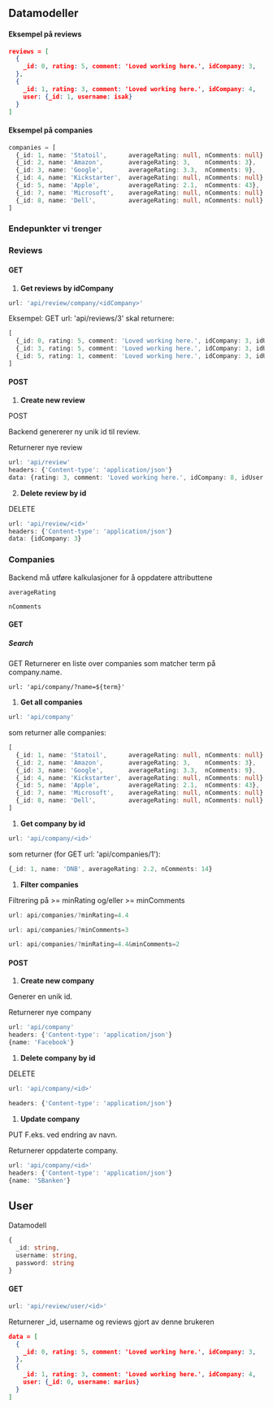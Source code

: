 ## Datamodeller

#### Eksempel på reviews

```json
reviews = [
  {
    _id: 0, rating: 5, comment: 'Loved working here.', idCompany: 3,    user: {_id: 0, username: marius}
  },  
  {
    _id: 1, rating: 3, comment: 'Loved working here.', idCompany: 4, 
    user: {_id: 1, username: isak}
  } 
]
```



#### Eksempel på companies

```typescript
companies = [
  {_id: 1, name: 'Statoil',      averageRating: null, nComments: null},
  {_id: 2, name: 'Amazon',       averageRating: 3,    nComments: 3},
  {_id: 3, name: 'Google',       averageRating: 3.3,  nComments: 9},
  {_id: 4, name: 'Kickstarter',  averageRating: null, nComments: null},
  {_id: 5, name: 'Apple',        averageRating: 2.1,  nComments: 43},
  {_id: 7, name: 'Microsoft',    averageRating: null, nComments: null},
  {_id: 8, name: 'Dell',         averageRating: null, nComments: null}
]
```



### Endepunkter vi trenger

### Reviews

#### GET

1. **Get reviews by idCompany**

```typescript
url: 'api/review/company/<idCompany>'
```

Eksempel:
GET url: 'api/reviews/3' skal returnere:

```typescript
[
  {_id: 0, rating: 5, comment: 'Loved working here.', idCompany: 3, idUser: 0, username: marius},
  {_id: 3, rating: 5, comment: 'Loved working here.', idCompany: 3, idUser: 0, username: marius},
  {_id: 5, rating: 1, comment: 'Loved working here.', idCompany: 3, idUser: 2, username: jdawg}
]
```



#### POST

1. **Create new review**

POST

Backend genererer ny unik id til review.

Returnerer nye review

```typescript
url: 'api/review'
headers: {'Content-type': 'application/json'}
data: {rating: 3, comment: 'Loved working here.', idCompany: 8, idUser: 0, username: marius}
```

2. **Delete review by id**

DELETE

```typescript
url: 'api/review/<id>'
headers: {'Content-type': 'application/json'}
data: {idCompany: 3}
```

### Companies

Backend må utføre kalkulasjoner for å oppdatere attributtene

```
averageRating
```

```
nComments
```



#### GET

#####  Search

GET
Returnerer en liste over companies som matcher term på company.name. 

```
url: 'api/company/?name=${term}'
```

1. **Get all companies**

```typescript
url: 'api/company'
```

som returner alle companies:

```typescript
[
  {_id: 1, name: 'Statoil',      averageRating: null, nComments: null},
  {_id: 2, name: 'Amazon',       averageRating: 3,    nComments: 3},
  {_id: 3, name: 'Google',       averageRating: 3.3,  nComments: 9},
  {_id: 4, name: 'Kickstarter',  averageRating: null, nComments: null},
  {_id: 5, name: 'Apple',        averageRating: 2.1,  nComments: 43},
  {_id: 7, name: 'Microsoft',    averageRating: null, nComments: null},
  {_id: 8, name: 'Dell',         averageRating: null, nComments: null}
]
```

1. **Get company by id**

```typescript
url: 'api/company/<id>'
```

som returner (for GET url: 'api/companies/1'):

```typescript
{_id: 1, name: 'DNB', averageRating: 2.2, nComments: 14}
```

1. **Filter companies**

Filtrering på >= minRating og/eller >= minComments 

```typescript
url: api/companies/?minRating=4.4
```

```typescript
url: api/companies/?minComments=3
```

```typescript
url: api/companies/?minRating=4.4&minComments=2
```



#### POST

1. **Create new company**

Generer en unik id.

Returnerer nye company

```typescript
url: 'api/company'
headers: {'Content-type': 'application/json'}
{name: 'Facebook'}
```



1. **Delete company by id**

DELETE

```typescript
url: 'api/company/<id>'
```

```typescript
headers: {'Content-type': 'application/json'}
```



1. **Update company**

PUT
F.eks. ved endring av navn.

Returnerer oppdaterte company.

```typescript
url: 'api/company/<id>'
headers: {'Content-type': 'application/json'}
{name: 'SBanken'}
```





## User

Datamodell

```typescript
{
  _id: string,
  username: string,
  password: string
}
```

#### GET

```typescript
url: 'api/review/user/<id>'
```

Returnerer _id, username og reviews gjort av denne brukeren


```json
data = [
  {
    _id: 0, rating: 5, comment: 'Loved working here.', idCompany: 3,    user: {_id: 0, username: marius}
  },  
  {
    _id: 1, rating: 3, comment: 'Loved working here.', idCompany: 4, 
    user: {_id: 0, username: marius}
  } 
]
```


